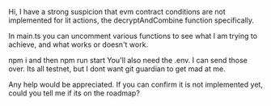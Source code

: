 Hi, I have a strong suspicion that evm contract conditions are not implemented for lit actions, the decryptAndCombine function specifically.

In main.ts you can uncomment various functions to see what I am trying to achieve, and what works or doesn't work.

npm i and then npm run start
You'll also need the .env. I can send those over. Its all testnet, but I dont want git guardian to get mad at me. 

Any help would be appreciated. If you can confirm it is not implemented yet, could you tell me if its on the roadmap?